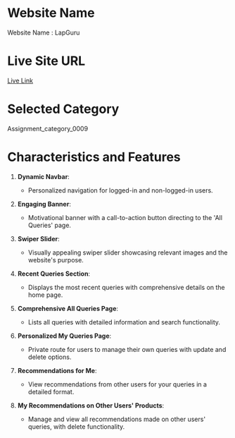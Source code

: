 # Website Name
Website Name : LapGuru

# Live Site URL
[Live Link](https://alternative-product-5036a.web.app/)

# Selected Category
Assignment_category_0009

# Characteristics and Features

1. **Dynamic Navbar**:
   - Personalized navigation for logged-in and non-logged-in users.

2. **Engaging Banner**:
   - Motivational banner with a call-to-action button directing to the 'All Queries' page.

3. **Swiper Slider**:
   - Visually appealing swiper slider showcasing relevant images and the website's purpose.

4. **Recent Queries Section**:
   - Displays the most recent queries with comprehensive details on the home page.

5. **Comprehensive All Queries Page**:
   - Lists all queries with detailed information and search functionality.

6. **Personalized My Queries Page**:
   - Private route for users to manage their own queries with update and delete options.

7. **Recommendations for Me**:
   - View recommendations from other users for your queries in a detailed format.

8. **My Recommendations on Other Users' Products**:
   - Manage and view all recommendations made on other users' queries, with delete functionality.


